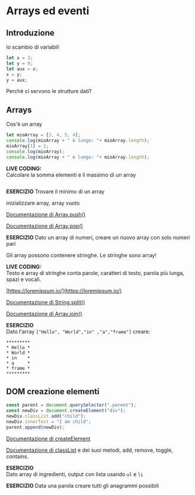 # Arrays ed eventi

## Introduzione
lo scambio di variabili
```javascript
let x = 3;
let y = 9;
let aux = x;
x = y;
y = aux;
```
Perchè ci servono le strutture dati?

## Arrays
Cos'è un array  

```javascript
let mioArray = [2, 4, 5, 4];
console.log(mioArray + " è lungo: "+ mioArray.length);
mioArray[1] = 2;
console.log(mioArray);
console.log(mioArray + " è lungo: "+ mioArray.length);
```  

**LIVE CODING:**   
Calcolare la somma elementi e il massimo di un array
```javascript
```
**ESERCIZIO**
Trovare il minimo di un array

inizializzare array, array vuoto 

[Documentazione di Array.push()](
https://developer.mozilla.org/en-US/docs/Web/JavaScript/Reference/Global_Objects/Array/push)

[Documentazione di Array.pop()](
https://developer.mozilla.org/en-US/docs/Web/JavaScript/Reference/Global_Objects/Array/push)

**ESERCIZIO**
Dato un array di numeri, creare un nuovo array con solo numeri pari

Gli array possono contenere stringhe.
Le stringhe sono array!

**LIVE CODING:**   
Testo e array di stringhe
conta parole, caratteri di testo, parola più lunga, spazi e vocali.

[https://loremipsum.io/](https://loremipsum.io/)  

[Documentazione di String.split()](
https://developer.mozilla.org/en-US/docs/Web/JavaScript/Reference/Global_Objects/String/split)

[Documentazione di Array.join()](
https://developer.mozilla.org/en-US/docs/Web/JavaScript/Reference/Global_Objects/Array/join)

**ESERCIZIO**  
Dato l'array `["Hello", "World","in" ,"a","frame"]`
creare:
```
*********
* Hello *
* World *
* in    *
* a     *
* frame *
*********
```

## DOM creazione elementi

```javascript
const parent = document.querySelector(".parent");
const newDiv = document.createElement("div");
newDiv.classList.add("child");
newDiv.innerText = "I am child";
parent.append(newDiv);
```
[Documentazione di createElement](
https://developer.mozilla.org/en-US/docs/Web/API/Document/createElement)

[Documentazione di classList](
https://developer.mozilla.org/en-US/docs/Web/API/Element/classList) e dei suoi metodi, add, remove, toggle, contains.

**ESERCIZIO**  
Dato array di ingredienti, output con lista usando `ul` e `li`

**ESERCIZIO**
Data una parola creare tutti gli anagrammi possibili